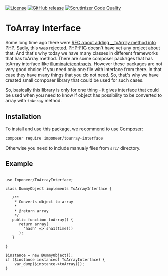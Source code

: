 [![License](https://img.shields.io/github/license/imponeer/toarray-interface.svg?maxAge=2592000)](LICENSE)
[![GitHub release](https://img.shields.io/github/release/imponeer/toarray-interface.svg?maxAge=2592000)](https://github.com/imponeer/toarray-interface/releases) [![Scrutinizer Code Quality](https://scrutinizer-ci.com/g/imponeer/toarray-interface/badges/quality-score.png)](https://scrutinizer-ci.com/g/imponeer/toarray-interface/)

# ToArray Interface

Some long time ago there were [RFC about adding __toArray method into PHP](https://wiki.php.net/rfc/object_cast_to_types). Sadly, this was rejected. [PHP-FIG](https://www.php-fig.org/psr/) doesn't have yet any project about that. And that's why today we have many classes in different frameworks that has toArray method. There are some composer packages that has toArray interface like [illuminate/contracts](https://packagist.org/packages/illuminate/contracts). However these packages are not very good choice if you need only one file with interface from there. In that case they have many things that you do not need. So, that's why we have created small composer library that could be used for such cases.

So, basically this library is only for one thing - it gives interface that could be used when you need to know if object has possibility to be converted to array with `toArray` method.

## Installation

To install and use this package, we recommend to use [Composer](https://getcomposer.org):

```bash
composer require imponeer/toarray-interface
```

Otherwise you need to include manualy files from `src/` directory. 

## Example

```php5

use Imponeer/ToArrayInterface;

class DummyObject implements ToArrayInterface {

   /**
    * Converts object to array
    *
    * @return array
    */
   public function toArray() {
      return array(
      	'hash' => sha1(time())
      );
   }

}

$instance = new DummyObject();
if ($instance instanceof ToArrayInterface) {
	var_dump($instance->toArray());
}

```
